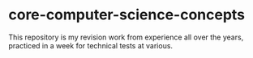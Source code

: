# core-computer-science-concepts
This repository is my revision work from experience all over the years, practiced in a week for technical tests at various.
